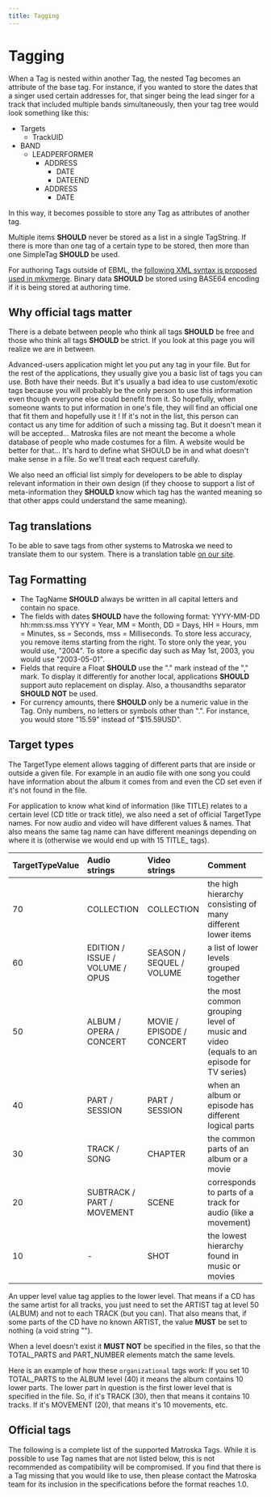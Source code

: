 ```yaml
---
title: Tagging
---
```


# Tagging

When a Tag is nested within another Tag, the nested Tag becomes an attribute of the base tag.
For instance, if you wanted to store the dates that a singer used certain addresses for,
that singer being the lead singer for a track that included multiple bands simultaneously,
then your tag tree would look something like this:

* Targets
  * TrackUID
* BAND
  * LEADPERFORMER
    * ADDRESS
      * DATE
      * DATEEND
    * ADDRESS
      * DATE

In this way, it becomes possible to store any Tag as attributes of another tag.

Multiple items **SHOULD** never be stored as a list in a single TagString. If there is more
than one tag of a certain type to be stored, then more than one SimpleTag **SHOULD** be used.

For authoring Tags outside of EBML, the [following XML syntax is proposed](https://www.matroska.org/files/tags/matroskatags.dtd) 
[used in mkvmerge](https://mkvtoolnix.download/doc/mkvmerge.html#mkvmerge.tags). Binary data
**SHOULD** be stored using BASE64 encoding if it is being stored at authoring time.

## Why official tags matter

There is a debate between people who think all tags **SHOULD** be free and those who think
all tags **SHOULD** be strict. If you look at this page you will realize we are in between.

Advanced-users application might let you put any tag in your file. But for the rest of
the applications, they usually give you a basic list of tags you can use. Both have their
needs. But it's usually a bad idea to use custom/exotic tags because you will probably
be the only person to use this information even though everyone else could benefit from it.
So hopefully, when someone wants to put information in one's file, they will find an
official one that fit them and hopefully use it ! If it's not in the list, this person
can contact us any time for addition of such a missing tag. But it doesn't mean it will
be accepted... Matroska files are not meant the become a whole database of people who made
costumes for a film. A website would be better for that... It's hard to define what SHOULD
be in and what doesn't make sense in a file. So we'll treat each request carefully.

We also need an official list simply for developers to be able to display relevant information
in their own design (if they choose to support a list of meta-information they **SHOULD** know
which tag has the wanted meaning so that other apps could understand the same meaning).

## Tag translations

To be able to save tags from other systems to Matroska we need to translate them to
our system. There is a translation table [on our site](othertagsystems/comparetable.html).

## Tag Formatting

* The TagName **SHOULD** always be written in all capital letters and contain no space.
* The fields with dates **SHOULD** have the following format: YYYY-MM-DD hh:mm:ss.mss YYYY = Year,
  MM = Month, DD = Days, HH = Hours, mm = Minutes, ss = Seconds, mss = Milliseconds.
  To store less accuracy, you remove items starting from the right. To store only the year,
  you would use, "2004". To store a specific day such as May 1st, 2003, you would use "2003-05-01".
* Fields that require a Float **SHOULD** use the "." mark instead of the "," mark. 
  To display it differently for another local, applications **SHOULD** support auto
  replacement on display. Also, a thousandths separator **SHOULD NOT** be used.
* For currency amounts, there **SHOULD** only be a numeric value in the Tag.
  Only numbers, no letters or symbols other than ".". For instance, you would store "15.59" instead of "$15.59USD".

## Target types

The TargetType element allows tagging of different parts that are inside or outside a
given file. For example in an audio file with one song you could have information about
the album it comes from and even the CD set even if it's not found in the file.

For application to know what kind of information (like TITLE) relates to a certain level
(CD title or track title), we also need a set of official TargetType names. For now audio
and video will have different values &amp; names. That also means the same tag name can
have different meanings depending on where it is (otherwise we would end up with 15 TITLE_ tags).

TargetTypeValue | Audio strings                   | Video strings             | Comment
----------------|:--------------------------------|:--------------------------|:-------
70              | COLLECTION                      | COLLECTION                | the high hierarchy consisting of many different lower items
60              | EDITION / ISSUE / VOLUME / OPUS | SEASON / SEQUEL / VOLUME  | a list of lower levels grouped together
50              | ALBUM / OPERA / CONCERT         | MOVIE / EPISODE / CONCERT | the most common grouping level of music and video (equals to an episode for TV series)
40              | PART / SESSION                  | PART / SESSION            | when an album or episode has different logical parts
30              | TRACK / SONG                    | CHAPTER                   | the common parts of an album or a movie
20              | SUBTRACK / PART / MOVEMENT      | SCENE                     | corresponds to parts of a track for audio (like a movement)
10              | -                               | SHOT                      | the lowest hierarchy found in music or movies

An upper level value tag applies to the lower level. That means if a CD has the same
artist for all tracks, you just need to set the ARTIST tag at level 50 (ALBUM) and not
to each TRACK (but you can). That also means that, if some parts of the CD have no known
ARTIST, the value **MUST** be set to nothing (a void string "").

When a level doesn't exist it **MUST NOT** be specified in the files, so that the TOTAL_PARTS
and PART_NUMBER elements match the same levels.

Here is an example of how these `organizational` tags work: If you set 10 TOTAL_PARTS to
the ALBUM level (40) it means the album contains 10 lower parts. The lower part in question
is the first lower level that is specified in the file. So, if it's TRACK (30), then that
means it contains 10 tracks. If it's MOVEMENT (20), that means it's 10 movements, etc.

## Official tags

The following is a complete list of the supported Matroska Tags. While it is possible
to use Tag names that are not listed below, this is not recommended as compatibility will
be compromised. If you find that there is a Tag missing that you would like to use,
then please contact the Matroska team for its inclusion in the specifications before the format reaches 1.0.
